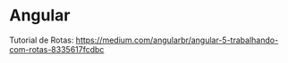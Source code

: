 # Angular

Tutorial de Rotas:
https://medium.com/angularbr/angular-5-trabalhando-com-rotas-8335617fcdbc
